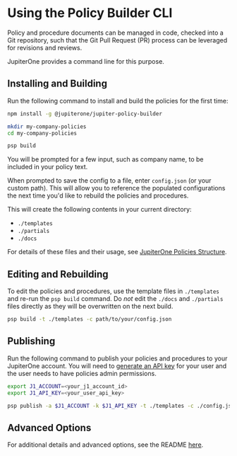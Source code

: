 # Using the Policy Builder CLI

Policy and procedure documents can be managed in code, checked into a Git repository, such that the Git Pull Request (PR) process can be leveraged for revisions and reviews.

JupiterOne provides a command line for this purpose. 

## Installing and Building

Run the following command to install and build the policies for the first time:

```bash
npm install -g @jupiterone/jupiter-policy-builder

mkdir my-company-policies
cd my-company-policies

psp build
```

You will be prompted for a few input, such as company name, to be included in your policy text.

When prompted to save the config to a file, enter `config.json` (or your custom path). This will allow you to reference the populated configurations the next time you'd like to rebuild the policies and procedures.

This will create the following contents in your current directory:

- `./templates`
- `./partials`
- `./docs`

For details of these files and their usage, see [JupiterOne Policies Structure](./policies-structure.md). 

## Editing and Rebuilding

To edit the policies and procedures, use the template files in `./templates` and re-run the `psp build` command. Do _not_ edit the `./docs` and `./partials` files directly as they will be overwritten on the next build.

```bash
psp build -t ./templates -c path/to/your/config.json
```

## Publishing

Run the following command to publish your policies and procedures to your JupiterOne account. You will need to [generate an API key](../APIs/api-key-access.md) for your user and the user needs to have policies admin permissions.

```bash
export J1_ACCOUNT=<your_j1_account_id>
export J1_API_KEY=<your_user_api_key>

psp publish -a $J1_ACCOUNT -k $J1_API_KEY -t ./templates -c ./config.json
```

## Advanced Options

For additional details and advanced options, see the README [here](https://github.com/JupiterOne/jupiter-policy-builder).
